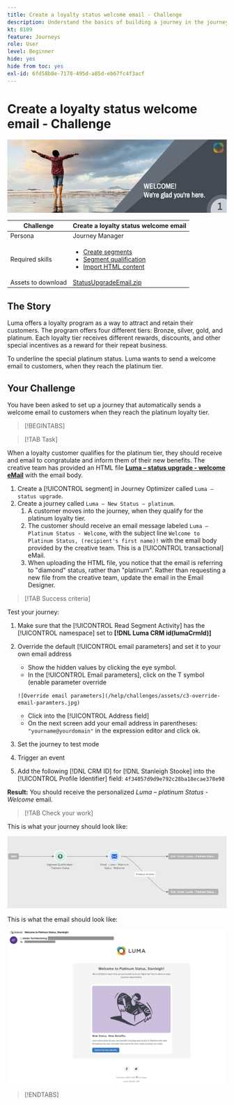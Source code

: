 ```yaml
---
title: Create a loyalty status welcome email - Challenge
description: Understand the basics of building a journey in the journey canvas.
kt: 8109
feature: Journeys
role: User
level: Beginner
hide: yes
hide from toc: yes
exl-id: 6fd58b8e-7178-495d-a85d-eb67fc4f3acf
---
```

# Create a loyalty status welcome email - Challenge

![Loyalty status welcome email - Challenge Banner](/help/challenges/assets/email-assets/luma-transactional-onboarding-1.png)

|Challenge|Create a loyalty status welcome email|
|---|---|
|Persona|Journey Manager|
|Required skills|<ul><li>[Create segments](https://experienceleague.adobe.com/docs/journey-optimizer-learn/tutorials/profiles-segments-subscriptions/create-segments.html)</li> <li>[Segment qualification](https://experienceleague.adobe.com/docs/journey-optimizer-learn/tutorials/create-journeys/use-case-read-segment-qualification.html)</li><li>[Import HTML content](https://experienceleague.adobe.com/docs/journey-optimizer-learn/tutorials/create-messages/create-emails/import-and-author-html-email-content.html)</li></ul>|
|Assets to download|[StatusUpgradeEmail.zip](/help/challenges/assets/email-assets/StatusUpgradeEmail.zip)|

## The Story

Luma offers a loyalty program as a way to attract and retain their customers. The program offers four different tiers: Bronze, silver, gold, and platinum. Each loyalty tier receives different rewards, discounts, and other special incentives as a reward for their repeat business.

To underline the special platinum status. Luma wants to send a welcome email to customers, when they reach the platinum tier.

## Your Challenge

You have been asked to set up a journey that automatically sends a welcome email to customers when they reach the platinum loyalty tier.

>[!BEGINTABS]

>[!TAB Task]

When a loyalty customer qualifies for the platinum tier, they should receive and email to congratulate and inform them of their new benefits. The creative team has provided an HTML file **[Luma – status upgrade - welcome eMail](/help/challenges/assets/email-assets/StatusUpgradeEmail.zip)** with the email body.

1.   Create a [!UICONTROL segment] in Journey Optimizer called `Luma – status upgrade`.
2.   Create a journey called `Luma – New Status – platinum`. 
     1. A customer moves into the journey, when they qualify for the platinum loyalty tier. 
     2. The customer should receive an email message labeled `Luma – Platinum Status - Welcome`, with the subject line `Welcome to Platinum Status, (recipient's first name)!` with the email body provided by the creative team. This is a [!UICONTROL transactional] eMail.
     3. When uploading the HTML file, you notice that the email is referring to "diamond" status, rather than "platinum". Rather than requesting a new file from the creative team, update the email in the Email Designer.

>[!TAB Success criteria]

Test your journey: 

1.  Make sure that the [!UICONTROL Read Segment Activity] has the [!UICONTROL namespace] set to **[!DNL Luma CRM id(lumaCrmId)]**
2.  Override the default [!UICONTROL email parameters] and set it to your own email address 
       * Show the hidden values by clicking the eye symbol.
       * In the [!UICONTROL Email parameters], click on the T symbol (enable parameter override

        ![Override email parameters](/help/challenges/assets/c3-override-email-paramters.jpg)
    
       * Click into the [!UICONTROL Address field]
       * On the next screen add your email address in parentheses: `"yourname@yourdomain"` in the expression editor and click ok.
    
3.  Set the journey to test mode 
4.  Trigger an event 
5.  Add the following [!DNL CRM ID] for [!DNL Stanleigh Stooke] into the [!UICONTROL Profile Identifier] field: `4f34057d9d9e792c28ba18ecae378e98`

**Result:** You should receive the personalized *Luma – platinum Status - Welcome* email. 

>[!TAB Check your work]

This is what your journey should look like: 

![platinum-status-upgrade-journey](/help/challenges/assets/journey-luma-status-upgrade.png)


This is what the email should look like:

![Luma – status upgrade - welcome eMail](/help/challenges/assets/status-upgrade-welcome-email.png)

>[!ENDTABS]

